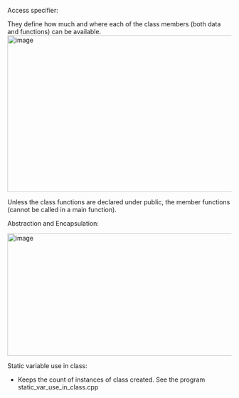 Access specifier: 

They define how much and where each of the class members (both data and functions) can be available. 
<img width="1075" height="352" alt="image" src="https://github.com/user-attachments/assets/e368fa65-e6c5-4b6c-8002-a21aa9774260" />

Unless the class functions are declared under public, the member functions (cannot be called in a main function). 


Abstraction and Encapsulation: 

<img width="1255" height="275" alt="image" src="https://github.com/user-attachments/assets/ab255651-433e-4ee1-a2a0-20a33a90571e" />

Static variable use in class: 
* Keeps the count of instances of class created. See the program static_var_use_in_class.cpp
